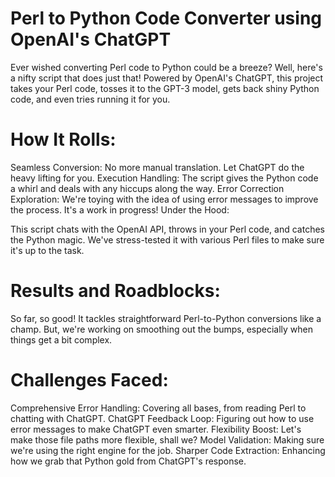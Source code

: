 # Perl to Python Code Converter using OpenAI's ChatGPT

Ever wished converting Perl code to Python could be a breeze? Well, here's a nifty script that does just that! Powered by OpenAI's ChatGPT, this project takes your Perl code, tosses it to the GPT-3 model, gets back shiny Python code, and even tries running it for you.

# How It Rolls:

Seamless Conversion: No more manual translation. Let ChatGPT do the heavy lifting for you.
Execution Handling: The script gives the Python code a whirl and deals with any hiccups along the way.
Error Correction Exploration: We're toying with the idea of using error messages to improve the process. It's a work in progress!
Under the Hood:

This script chats with the OpenAI API, throws in your Perl code, and catches the Python magic. We've stress-tested it with various Perl files to make sure it's up to the task.

# Results and Roadblocks:

So far, so good! It tackles straightforward Perl-to-Python conversions like a champ. But, we're working on smoothing out the bumps, especially when things get a bit complex.

# Challenges Faced:

Comprehensive Error Handling: Covering all bases, from reading Perl to chatting with ChatGPT.
ChatGPT Feedback Loop: Figuring out how to use error messages to make ChatGPT even smarter.
Flexibility Boost: Let's make those file paths more flexible, shall we?
Model Validation: Making sure we're using the right engine for the job.
Sharper Code Extraction: Enhancing how we grab that Python gold from ChatGPT's response.

